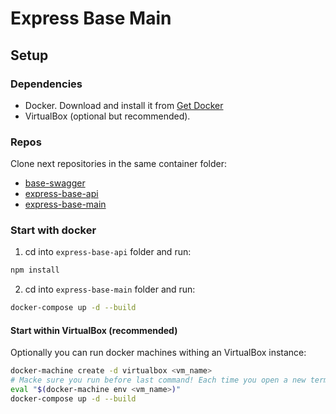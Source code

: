 # Express Base Main

## Setup

### Dependencies

* Docker. Download and install it from [Get Docker](https://www.docker.com/get-docker)
* VirtualBox (optional but recommended).

### Repos

Clone next repositories in the same container folder:

* [base-swagger](https://github.com/xmartlabs/base-swagger)
* [express-base-api](https://bitbucket.org/mtnbarreto/express-base-api)
* [express-base-main](https://bitbucket.org/mtnbarreto/express-base-main)

### Start with docker

1. cd into `express-base-api` folder and run:
  ```sh
  npm install
  ```
2. cd into `express-base-main` folder and run:
  ```sh
  docker-compose up -d --build
  ```

#### Start within VirtualBox (recommended)

Optionally you can run docker machines withing an VirtualBox instance:

```sh
docker-machine create -d virtualbox <vm_name>
# Macke sure you run before last command! Each time you open a new terminal (either tab or window) you must eval again.
eval "$(docker-machine env <vm_name>)"
docker-compose up -d --build
```
